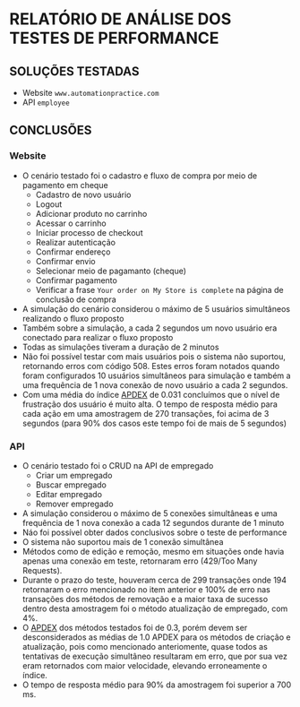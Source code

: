 # RELATÓRIO DE ANÁLISE DOS TESTES DE PERFORMANCE

## SOLUÇÕES TESTADAS

* Website `www.automationpractice.com`
* API `employee`

## CONCLUSÕES

### Website

* O cenário testado foi o cadastro e fluxo de compra por meio de pagamento em cheque
    * Cadastro de novo usuário
    * Logout
    * Adicionar produto no carrinho
    * Acessar o carrinho
    * Iniciar processo de checkout
    * Realizar autenticação
    * Confirmar endereço
    * Confirmar envio
    * Selecionar meio de pagamanto (cheque)
    * Confirmar pagamento
    * Verificar a frase `Your order on My Store is complete` na página de conclusão de compra
* A simulação do cenário considerou o máximo de 5 usuários simultâneos realizando o fluxo proposto
* Também sobre a simulação, a cada 2 segundos um novo usuário era conectado para realizar o fluxo proposto
* Todas as simulações tiveram a duração de 2 minutos
* Não foi possível testar com mais usuários pois o sistema não suportou, retornando erros com código 508. Estes erros
  foram notados quando foram configurados 10 usuários simultâneos para simulação e também a uma frequência de 1 nova
  conexão de novo usuário a cada 2 segundos.
* Com uma média do índice [APDEX](https://en.wikipedia.org/wiki/Apdex) de 0.031 concluímos que o nível de frustração dos
  usuário é muito alta. O tempo de resposta médio para cada ação em uma amostragem de 270 transações, foi acima de 3
  segundos (para 90% dos casos este tempo foi de mais de 5 segundos)

### API

* O cenário testado foi o CRUD na API de empregado
    * Criar um empregado
    * Buscar empregado
    * Editar empregado
    * Remover empregado
* A simulação considerou o máximo de 5 conexões simultâneas e uma frequência de 1 nova conexão a cada 12 segundos
  durante de 1 minuto
* Náo foi possível obter dados conclusivos sobre o teste de performance
* O sistema não suportou mais de 1 conexão simultânea
* Métodos como de edição e remoção, mesmo em situações onde havia apenas uma conexão em teste, retornaram erro
  (429/Too Many Requests).
* Durante o prazo do teste, houveram cerca de 299 transações onde 194 retornaram o erro mencionado no item anterior e
  100% de erro nas transações dos métodos de removação e a maior taxa de sucesso dentro desta amostragem foi o método
  atualização de empregado, com 4%.
* O [APDEX](https://en.wikipedia.org/wiki/Apdex) dos métodos testados foi de 0.3, porém devem ser desconsiderados as
  médias de 1.0 APDEX para os métodos de criação e atualização, pois como mencionado anteriomente, quase todos as
  tentativas de execução simultâneo resultaram em erro, que por sua vez eram retornados com maior velocidade, elevando
  erroneamente o índice.
* O tempo de resposta médio para 90% da amostragem foi superior a 700 ms.